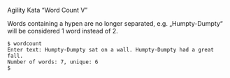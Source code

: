 Agility Kata “Word Count V”

Words containing a hypen are no longer separated, e.g. „Humpty-Dumpty“ will be considered 1 word instead of 2.

```
$ wordcount
Enter text: Humpty-Dumpty sat on a wall. Humpty-Dumpty had a great fall.
Number of words: 7, unique: 6
$
```
